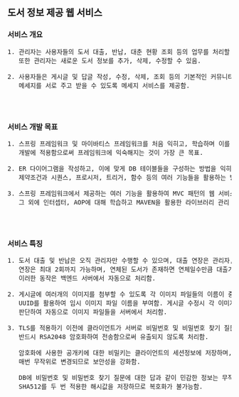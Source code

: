 ## 도서 정보 제공 웹 서비스

### 서비스 개요
<pre>
1. 관리자는 사용자들의 도서 대출, 반납, 대춘 현황 조회 등의 업무를 처리할 수 있고
   또한 관리자는 새로운 도서 정보를 추가, 삭제, 수정할 수 있음.
   
2. 사용자들은 게시글 및 답글 작성, 수정, 삭제, 조회 등의 기본적인 커뮤니티 기능 외에
   메세지를 서로 주고 받을 수 있도록 메세지 서비스를 제공함.
</pre>

<br/>
<br/>

### 서비스 개발 목표
<pre>
1. 스프링 프레임워크 및 마이바티스 프레임워크를 처음 익히고, 학습하며 이를 실제 웹 서비스
   개발에 적용함으로써 프레임워크에 익숙해지는 것이 가장 큰 목표.
   
2. ER 다이어그램을 작성하고, 이에 맞게 DB 테이블들을 구성하는 방법을 익히고
   제약조건과 시퀀스, 프로시저, 트리거, 함수 등의 여러 기능들을 활용하는 방법을 학습함.
   
3. 스프링 프레임워크에서 제공하는 여러 기능을 활용하여 MVC 패턴의 웹 서비스를 구성해보는 것과
   그 외에 인터셉터, AOP에 대해 학습하고 MAVEN을 활용한 라이브러리 관리 등에 익숙해지는 것이 목표임.
</pre>

<br/>
<br/>

### 서비스 특징
<pre>
1. 도서 대출 및 반납은 오직 관리자만 수행할 수 있으며, 대출 연장은 관리자, 사용자 모두 가능함.
   연장은 최대 2회까지 가능하며, 연체된 도서가 존재하면 연체일수만큼 대출가능한 날짜가 늦춰짐.
   이러한 동작은 백엔드 서버에서 자동으로 처리함.

2. 게시글에 여러개의 이미지를 첨부할 수 있도록 각 이미지 파일들의 이름이 중복되어 서버에 저장되지 않도록
   UUID를 활용하여 임시 이미지 파일 이름을 부여함. 게시글 수정시 각 이미지 파일이 수정, 삭제, 추가 되는 것인지
   판단하여 자동으로 이미지 파일들을 서버에서 처리함.

3. TLS를 적용하기 이전에 클라이언트가 서버로 비밀번호 및 비밀번호 찾기 질문에 대한 답을 전송할 때
   반드시 RSA2048 암호화하여 전송함으로써 유출되지 않도록 처리함.
   
   암호화에 사용한 공개키에 대한 비밀키는 클라이언트의 세션정보에 저장하며, 이 공개키 및 비밀키는
   매번 무작위로 변경되므로 보안성을 강화함.
   
   DB에 비밀번호 및 비밀번호 찾기 질문에 대한 답과 같이 민감한 정보는 무작위 SALT값을 활용하여
   SHA512를 두 번 적용한 해시값을 저장하므로 복호화가 불가능함.
</pre>

